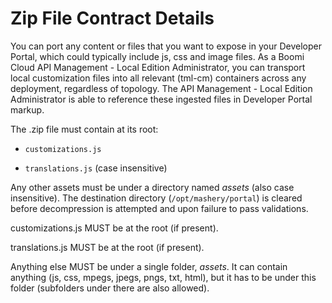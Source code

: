﻿---
sidebar_position: 2
---

# Zip File Contract Details

<head>
  <meta name="guidename" content="API Management"/>
  <meta name="context" content="GUID-33162052-3c2b-4bee-9486-11fc71bf704a"/>
</head>

You can port any content or files that you want to expose in your Developer Portal, which could typically include js, css and image files. As a Boomi Cloud API Management - Local Edition Administrator, you can transport local customization files into all relevant (tml-cm) containers across any deployment, regardless of topology. The API Management - Local Edition Administrator is able to reference these ingested files in Developer Portal markup.

The .zip file must contain at its root: 

- `customizations.js`

- `translations.js` (case insensitive) 

Any other assets must be under a directory named *assets* (also case insensitive). The destination directory (`/opt/mashery/portal`) is cleared before decompression is attempted and upon failure to pass validations. 

customizations.js MUST be at the root (if present). 

translations.js MUST be at the root (if present). 

Anything else MUST be under a single folder, *assets*. It can contain anything (js, css, mpegs, jpegs, pngs, txt, html), but it has to be under this folder (subfolders under there are also allowed). 
